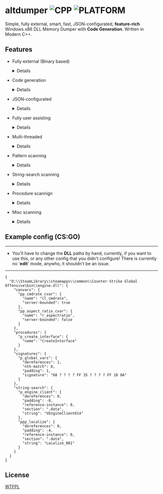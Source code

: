 # altdumper ![CPP](https://img.shields.io/badge/MADE%20WITH-C%2B%2B-blue) ![PLATFORM](https://img.shields.io/badge/PLATFORM-WINDOWS-blue)
Simple, fully external, smart, fast, JSON-configurated, **feature-rich** Windows x86 DLL Memory Dumper with **Code Generation**. Written in Modern C++.

## Features
- Fully external (Binary based)
  <details>

  - You're not required to run any program other than altdumper to generate your values from a config. You just need according binaries.
  </details>
- Code generation
  <details>

  - Your config output automatically generates to valid, no-cost (compile-time) variables.
  - This component can be used independently.
  ---
  - Currently supported languages are:
    - C++
  ---
  </details>
- JSON-configurated
  <details>

  - The inputs are very human friendly (meaning, you can edit your configs by hand) and ideal for usage on a server.
  - This also makes it pretty portable, without any official support for editing, as it is incredibly intuitive.
  </details>
- Fully user assisting
  <details>

  - You will be walked through both the process of generating a JSON configuration for making, and throughout inputting it. The process is a dialogue, and you'll have file/folder prompts when required, name inputting when required, value inputting when required, and you'll also have instructions at hand, in the CLI.
  </details>
- Multi-threaded
  <details>

  - The processing of every individual DLL is spanned across their own thread.
  </details>
- Pattern scanning
  <details>

  ---
  - Keep in mind: Scanning here is done only throughout the **.text** section.
  ---

  Prompts you to input the following:

  - IDA-style string of pattern (example: "**AA BB CC DD EE ? FF**").
    - **?** is the 'ignore mismatch' wildcard.
  - N-th instance of pattern (given it repeats).
    - Default value is 0 (first one).
  - Padding (from first pattern byte).
  - Dereferences (from pattern start + padding).

  </details>
- String-search scanning
  <details>
  Prompts you to input the following:

  - String to find in **.rdata**. Input is null terminated.
  - Section where to scan for the references.
  - Reference instance (N-th reference in **.text** of the address where our string is stored).
  - Padding (to skip over reference pointer, you would input 4).
  - Dereferencing (from padding).
  </details>
- Procedure scannign
  <details>
  Prompts you to input the following:
  
  - Export procedure name.
  </details>
- Misc scanning
  <details>
  
  - ConVar scanning
    <details>
    Prompts you to input the following:

    - Name of ConVar.
    - Whether is it server bounded or not (to deduce the constructor).
      - A server-bounded ConVar example is: **cl_cmdrate**.
      - A non-server-boudned ConVar example is: **r_aspectratio**.
    </details>
  </details>

## Example config (CS:GO)

---
- You'll have to change the **DLL** paths by hand, currently, if you want to use this, or any other config that you didn't configure! There is currently no '**edit**' mode, anywho, it shouldn't be an issue.
---

```
{
  "D:\\SteamLibrary\\steamapps\\common\\Counter-Strike Global Offensive\bin\\engine.dll": {
    "convars": {
      "pp_cmdrate_cvar": {
        "name": "cl_cmdrate",
        "server-bounded": true
      },
      "pp_aspect_ratio_cvar": {
        "name": "r_aspectratio",
        "server-bounded": false
      }
    },
    "procedures": {
      "p_create_interface": {
        "name": "CreateInterface"
      }
    },
    "signatures": {
      "p_global_vars": {
        "dereferences": 1,
        "nth-match": 0,
        "padding": 1,
        "signature": "68 ? ? ? ? FF 35 ? ? ? ? FF 10 8A"
      }
    },
    "string-search": {
      "p_engine_client": {
        "dereferences": 0,
        "padding": -8,
        "reference-instance": 0,
        "section": ".data",
        "string": "VEngineClient014"
      },
      "ppp_localize": {
        "dereferences": 0,
        "padding": -4,
        "reference-instance": 0,
        "section": ".data",
        "string": "Localize_001"
      }
    }
  }
}
```

## License
[WTFPL](https://github.com/cristeigabriel/altdumper/blob/main/LICENSE) 
